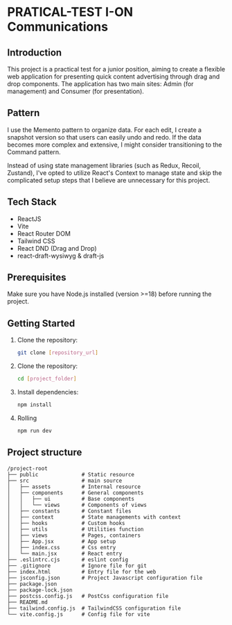 # PRATICAL-TEST I-ON Communications

## Introduction

This project is a practical test for a junior position, aiming to create a flexible web application for presenting quick content advertising through drag and drop components. The application has two main sites: Admin (for management) and Consumer (for presentation).

## Pattern
I use the Memento pattern to organize data. For each edit, I create a snapshot version so that users can easily undo and redo. If the data becomes more complex and extensive, I might consider transitioning to the Command pattern.

Instead of using state management libraries (such as Redux, Recoil, Zustand), I've opted to utilize React's Context to manage state and skip the complicated setup steps that I believe are unnecessary for this project.
## Tech Stack

- ReactJS
- Vite
- React Router DOM
- Tailwind CSS
- React DND (Drag and Drop)
- react-draft-wysiwyg & draft-js

## Prerequisites

Make sure you have Node.js installed (version >=18) before running the project.

## Getting Started

1. Clone the repository:
   ```bash
   git clone [repository_url]
2. Clone the repository:
   ```bash
   cd [project_folder]
3. Install dependencies:
   ```bash
   npm install
4. Rolling
   ```bash
   npm run dev

## Project structure
```plaintext
/project-root
├── public              # Static resource
├── src                 # main source
│   ├── assets          # Internal resource 
│   ├── components      # General components
│   │   ├── ui          # Base components
│   │   └── views	    # Components of views
│   ├── constants       # Constant files
│   ├── context         # State managements with context
│   ├── hooks           # Custom hooks
│   ├── utils           # Utilities function
│   ├── views           # Pages, containers
│   ├── App.jsx         # App setup
│   ├── index.css       # Css entry
│   └── main.jsx        # React entry
├── .eslintrc.cjs       # eslint config
├── .gitignore          # Ignore file for git
├── index.html          # Entry file for the web
├── jsconfig.json       # Project Javascript configuration file
├── package.json       
├── package-lock.json      
├── postcss.config.js   # PostCss configuration file
├── README.md           
├── tailwind.config.js  # TailwindCSS configuration file
└── vite.config.js      # Config file for vite
```